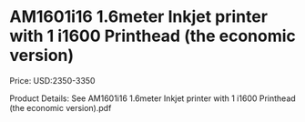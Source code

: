 # AM1601i16 1.6meter Inkjet printer with 1 i1600 Printhead (the economic version)

Price: USD:2350-3350

Product Details: See AM1601i16 1.6meter Inkjet printer with 1 i1600 Printhead (the economic version).pdf